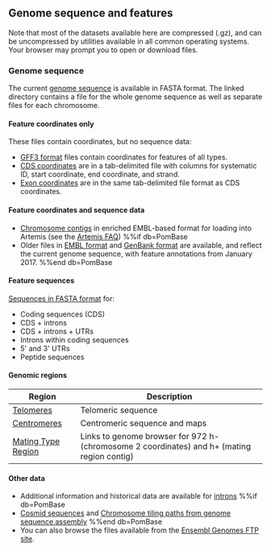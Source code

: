 ## Genome sequence and features

Note that most of the datasets available here are compressed (.gz), and
can be uncompressed by utilities available in all common operating
systems. Your browser may prompt you to open or download files.

### Genome sequence

The current [genome sequence](https://www.pombase.org/data/genome_sequence_and_features/genome_sequence/)
is available in FASTA format. The linked directory contains a file for
the whole genome sequence as well as separate files for each
chromosome.

#### Feature coordinates only

These files contain coordinates, but no sequence data:

-   [GFF3 format](${base_url}/data/genome_sequence_and_features/gff3/)
    files contain coordinates for features of all types.
-   [CDS coordinates](https://www.pombase.org/data/genome_sequence_and_features/CDS_Coordinates/) are in a tab-delimited file with columns for systematic ID, start coordinate, end coordinate, and strand.
-   [Exon coordinates](https://www.pombase.org/data/genome_sequence_and_features/Exon_Coordinates/) are in the same tab-delimited file format as CDS coordinates.

#### Feature coordinates and sequence data

-   [Chromosome contigs](https://www.pombase.org/data/genome_sequence_and_features/artemis_files/)
    in enriched EMBL-based format for loading into
    Artemis (see the [Artemis FAQ](/faq/there-equivalent-artemis-java-applet-pombase)) 
%%if db=PomBase
-   Older files in [EMBL format](https://www.pombase.org/data/genome_sequence_and_features/OLD/20170906/embl/)
    and [GenBank format](https://www.pombase.org/data/genome_sequence_and_features/OLD/20170906/genbank/)
    are available, and reflect the current genome sequence, with feature annotations from January 2017.
%%end db=PomBase

<!-- put this between the two existing lines above:
-   [Manually curated LTRs]() in GFF3 format
-->

#### Feature sequences

[Sequences in FASTA format](${base_url}/data/genome_sequence_and_features/feature_sequences/) for:

-   Coding sequences (CDS)
-   CDS + introns
-   CDS + introns + UTRs
-   Introns within coding sequences
-   5' and 3' UTRs
-   Peptide sequences
<!-- -   Non-coding RNA genes -->

#### Genomic regions

Region|Description
------|-----------
[Telomeres](status/telomeres)|Telomeric sequence
[Centromeres](status/centromeres)|Centromeric sequence and maps
[Mating Type Region](status/mating-type-region)|Links to genome browser for 972 h- (chromosome 2 coordinates) and h+ (mating region contig)

#### Other data

-   Additional information and historical data are available for [introns](downloads/intron-data)
%%if db=PomBase
-   [Cosmid sequences](https://www.pombase.org/data/archive/Cosmid_sequences/) and [Chromosome tiling paths from genome sequence assembly](https://www.pombase.org/data/archive/Cosmid_assembly_data/)
%%end db=PomBase
-   You can also browse the files available from the [Ensembl Genomes FTP
site](ftp://ftp.ensemblgenomes.org/pub/current/fungi/).
